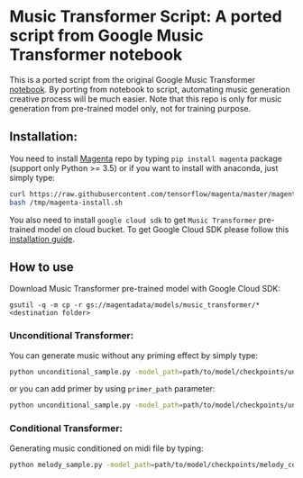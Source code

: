 # Music Transformer Script: A ported script from Google Music Transformer notebook

This is a ported script from the original Google Music Transformer [notebook](https://colab.research.google.com/notebooks/magenta/piano_transformer/piano_transformer.ipynb).
By porting from notebook to script, automating music generation creative process will be much easier. Note that this repo
is only for music generation from pre-trained model only, not for training purpose.

## Installation:
You need to install [Magenta](https://github.com/tensorflow/magenta) repo by typing `pip install magenta` package (support only Python >= 3.5) 
or if you want to install with anaconda, just simply type:

```bash
curl https://raw.githubusercontent.com/tensorflow/magenta/master/magenta/tools/magenta-install.sh > /tmp/magenta-install.sh
bash /tmp/magenta-install.sh
```

You also need to install `google cloud sdk` to get `Music Transformer` pre-trained model on cloud bucket. To get Google Cloud
SDK please follow this [installation guide](https://cloud.google.com/sdk/docs/downloads-versioned-archives).

## How to use
Download Music Transformer pre-trained model with Google Cloud SDK:
```
gsutil -q -m cp -r gs://magentadata/models/music_transformer/* <destination folder>
```

### Unconditional Transformer:
You can generate music without any priming effect by simply type:

```bash
python unconditional_sample.py -model_path=path/to/model/checkpoints/unconditional_model_16.ckpt -output=/tmp/unconditional.mid -decode_length=1024
```

or you can add primer by using `primer_path` parameter:
```bash
python unconditional_sample.py -model_path=path/to/model/checkpoints/unconditional_model_16.ckpt -output=/tmp/unconditional.mid -decode_length=1024 -primer_path=path/to/primer_mid
```

### Conditional Transformer:
Generating music conditioned on midi file by typing:
```bash
python melody_sample.py -model_path=path/to/model/checkpoints/melody_conditioned_model_16.ckpt -output=/tmp/conditioned_melody.mid -decode_length=1024 -melody_path=path/to/melody_midi
```